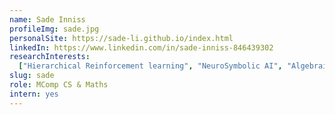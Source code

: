 ```yaml
---
name: Sade Inniss
profileImg: sade.jpg
personalSite: https://sade-li.github.io/index.html
linkedIn: https://www.linkedin.com/in/sade-inniss-846439302
researchInterests:
  ["Hierarchical Reinforcement learning", "NeuroSymbolic AI", "Algebraic RL"]
slug: sade
role: MComp CS & Maths
intern: yes
---
```

